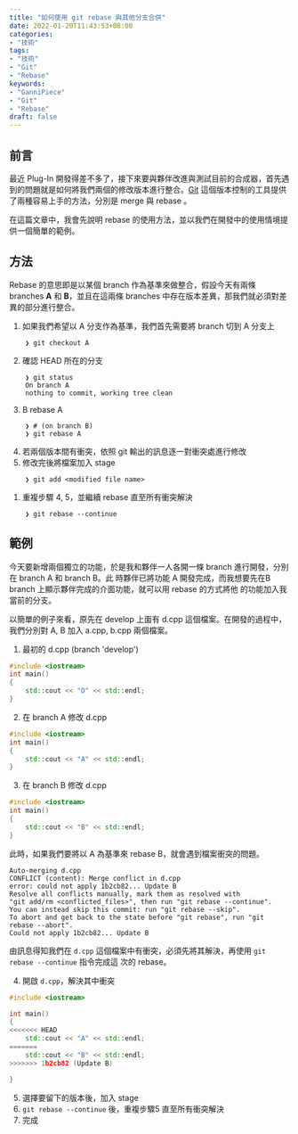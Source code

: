 ```yaml
---
title: "如何使用 git rebase 與其他分支合併"
date: 2022-01-20T11:43:53+08:00
categories:
- "技術"
tags:
- "技術"
- "Git"
- "Rebase"
keywords:
- "GanniPiece"
- "Git"
- "Rebase"
draft: false
---
```


<!--more-->

## 前言
最近 Plug-In 開發得差不多了，接下來要與夥伴改進與測試目前的合成器，首先遇到的問題就是如何將我們兩個的修改版本進行整合。[Git](https://git-scm.com "git") 這個版本控制的工具提供了兩種容易上手的方法，分別是 merge 與 rebase 。

在這篇文章中，我會先說明 rebase 的使用方法，並以我們在開發中的使用情境提供一個簡單的範例。

## 方法
Rebase 的意思即是以某個 branch 作為基準來做整合，假設今天有兩條 branches **A** 和 **B**，並且在這兩條 branches 中存在版本差異，那我們就必須對差異的部分進行整合。

1. 如果我們希望以 A 分支作為基準，我們首先需要將 branch 切到 A 分支上

```shell {linenos=false, linenostart=1}
	❯ git checkout A
```

2. 確認 HEAD 所在的分支

```shell
	❯ git status
	On branch A
	nothing to commit, working tree clean
``` 

3. B rebase A

```shell
	❯ # (on branch B)
	❯ git rebase A
```
  
4. 若兩個版本間有衝突，依照 git 輸出的訊息逐一對衝突處進行修改
5. 修改完後將檔案加入 stage

```shell
	❯ git add <modified file name> 
```
1. 重複步驟 4, 5，並繼續 rebase 直至所有衝突解決

```shell
	❯ git rebase --continue
```


## 範例
今天要新增兩個獨立的功能，於是我和夥伴一人各開一條 branch 進行開發，分別在 branch A 和 branch B。此
時夥伴已將功能 A 開發完成，而我想要先在B branch 上顯示夥伴完成的介面功能，就可以用 rebase 的方式將他
的功能加入我當前的分支。

以簡單的例子來看，原先在 develop 上面有 d.cpp 這個檔案。在開發的過程中，我們分別對 A, B 加入 a.cpp,
b.cpp 兩個檔案。

1.  最初的 d.cpp (branch 'develop')

```c++
#include <iostream>
int main()
{
	std::cout << "D" << std::endl;
}
```

2. 在 branch A 修改 d.cpp
	
```c++
#include <iostream>
int main()
{
	std::cout << "A" << std::endl;
}
```

3. 在 branch B 修改 d.cpp

```c++
#include <iostream>
int main()
{
	std::cout << "B" << std::endl;
}
```
	
此時，如果我們要將以 A 為基準來 rebase B，就會遇到檔案衝突的問題。

```shell
Auto-merging d.cpp
CONFLICT (content): Merge conflict in d.cpp
error: could not apply 1b2cb82... Update B
Resolve all conflicts manually, mark them as resolved with
"git add/rm <conflicted_files>", then run "git rebase --continue".
You can instead skip this commit: run "git rebase --skip".
To abort and get back to the state before "git rebase", run "git rebase --abort".
Could not apply 1b2cb82... Update B
```

由訊息得知我們在 `d.cpp` 這個檔案中有衝突，必須先將其解決，再使用 `git rebase --continue` 指令完成這
次的 rebase。

4. 開啟 `d.cpp`，解決其中衝突

```c++
#include <iostream>

int main()
{
<<<<<<< HEAD
    std::cout << "A" << std::endl;
=======
    std::cout << "B" << std::endl;
>>>>>>> 1b2cb82 (Update B)

}
```

5. 選擇要留下的版本後，加入 stage
6. `git rebase --continue` 後，重複步驟5 直至所有衝突解決
7. 完成

[1]: https://git-scm.com
